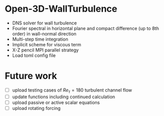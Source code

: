 # Open-3D-WallTurbulence
- DNS solver for wall turbulence
- Fourier spectral in horizontal plane and compact difference (up to 8th order) in wall-normal direction
- Multi-step time integration
- Implicit scheme for viscous term
- X-Z pencil MPI parallel strategy
- Load toml config file

# Future work
- [ ] upload testing cases of $Re_\tau=180$ turbulent channel flow
- [ ] update functions including continued calculation
- [ ] upload passive or active scalar equations
- [ ] upload rotating forcing
